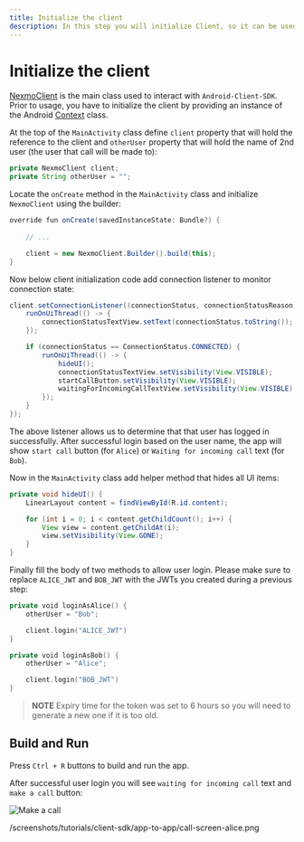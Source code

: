 ```yaml
---
title: Initialize the client
description: In this step you will initialize Client, so it can be used within the application.
---
```


# Initialize the client

[NexmoClient](https://developer.nexmo.com/sdk/stitch/android/com/nexmo/client/NexmoClient.html) is the main class used to interact with `Android-Client-SDK`. Prior to usage, you have to initialize the client by providing an instance of the Android [Context](https://developer.android.com/reference/android/content/Context) class. 

At the top of the `MainActivity` class define `client` property that will hold the reference to the client and `otherUser` property that will hold the name of 2nd user (the user that call will be made to):

```java
private NexmoClient client;
private String otherUser = "";
```

Locate the `onCreate` method in the `MainActivity` class and initialize `NexmoClient` using the builder:

```java
override fun onCreate(savedInstanceState: Bundle?) {
    
    // ...

    client = new NexmoClient.Builder().build(this);
}
```

Now below client initialization code add connection listener to monitor connection state:

```java
client.setConnectionListener((connectionStatus, connectionStatusReason) -> {
    runOnUiThread(() -> {
        connectionStatusTextView.setText(connectionStatus.toString());
    });

    if (connectionStatus == ConnectionStatus.CONNECTED) {
        runOnUiThread(() -> {
            hideUI();
            connectionStatusTextView.setVisibility(View.VISIBLE);
            startCallButton.setVisibility(View.VISIBLE);
            waitingForIncomingCallTextView.setVisibility(View.VISIBLE);
        });
    }
});
```

The above listener allows us to determine that that user has logged in successfully. After successful login based on the user name, the app will show `start call` button (for `Alice`) or `Waiting for incoming call` text (for `Bob`).


Now in the `MainActivity` class add helper method that hides all UI items:

```java
private void hideUI() {
    LinearLayout content = findViewById(R.id.content);

    for (int i = 0; i < content.getChildCount(); i++) {
        View view = content.getChildAt(i);
        view.setVisibility(View.GONE);
    }
}
```

 Finally fill the body of two methods to allow user login. Please make sure to replace `ALICE_JWT` and `BOB_JWT` with the JWTs you created during a previous step:

```kotlin
private void loginAsAlice() {
    otherUser = "Bob";

    client.login("ALICE_JWT")
}

private void loginAsBob() {
    otherUser = "Alice";

    client.login("BOB_JWT")
}
```

> **NOTE** Expiry time for the token was set to 6 hours so you will need to generate a new one if it is too old.

## Build and Run

Press `Ctrl + R` buttons to build and run the app. 

After successful user login you will see  `waiting for incoming call` text and `make a call` button:

![Make a call](/screenshots/tutorials/client-sdk/app-to-app/make-call.png)

/screenshots/tutorials/client-sdk/app-to-app/call-screen-alice.png


